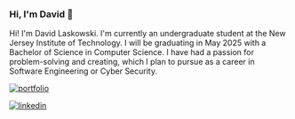 ### Hi, I'm David 👋

Hi! I'm David Laskowski. I'm currently an undergraduate student at the New Jersey Institute of Technology. I will be graduating in May 2025 with a Bachelor of Science in Computer Science. I have had a passion for problem-solving and creating, which I plan to pursue as a career in Software Engineering or Cyber Security.

[![portfolio](https://img.shields.io/badge/my_portfolio-000?style=for-the-badge&logo=ko-fi&logoColor=white)](https://davidlaskowski.com/)

[![linkedin](https://img.shields.io/badge/linkedin-0A66C2?style=for-the-badge&logo=linkedin&logoColor=white)](https://www.linkedin.com/in/davidlaskowski2002/)
